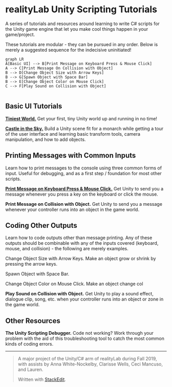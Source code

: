 

# realityLab Unity Scripting Tutorials

A series of tutorials and resources around learning to write C# scripts for the Unity game engine that let you make cool things happen in your game/project.

These tutorials are modular - they can be pursued in any order. Below is merely a suggested sequence for the indecisive uninitiated!


```mermaid
graph LR
A[Basic UI] --> B[Print Message on Keyboard Press & Mouse Click]
A --> C[Print Message On Collision with Object]
B --> D[Change Object Size with Arrow Keys]
B --> G[Spawn Object with Space Bar]
B --> E[Change Object Color on Mouse Click]
C --> F[Play Sound on Collision with Object]


```

## Basic UI Tutorials

**[Tiniest World.](https://docs.google.com/document/d/1HICcZzxWDP6cL9Y6xMmYOgyY1Ym7-_HHbYp5XHS6zbQ/edit?usp=sharing)**  Get your first, tiny Unity world up and running in no time!
 
**[Castle in the  Sky.](https://www.youtube.com/watch?v=14N5oHBaOSE&feature=youtu.be)**  Build a Unity scene fit for a monarch while getting a tour of the user interface and learning basic transform tools, camera manipulation, and how to add objects.

## Printing Messages with Common Inputs
Learn how to print messages to the console using three common forms of input. Useful for debugging, and as a first step / foundation for most other scripts.

**[Print Message on Keyboard Press & Mouse Click.](https://youtu.be/2Vdnk1WNIHI)** Get Unity to send you a message whenever you press a key on the keyboard or click the mouse. 

**Print Message on Collision with Object.** Get Unity to send you a message whenever your controller runs into an object in the game world.

## Coding Other Outputs
Learn how to code outputs other than message printing. Any of these outputs should be combinable with any of the inputs covered (keyboard, mouse, and collision) - the following are merely examples.

Change Object Size with Arrow Keys. Make an object grow or shrink by pressing the arrow keys.

Spawn Object with Space Bar.

Change Object Color on Mouse Click. Make an object change col

**Play Sound on Collision with Object.** Get Unity to play a sound effect, dialogue clip, song, etc. when your controller runs into an object or zone in the game world.

## Other Resources
**The Unity Scripting Debugger.** Code not working? Work through your problem with the aid of this troubleshooting tool to catch the most common kinds of coding errors.

---

> A major project of the Unity/C# arm of realityLab during Fall 2019,
> with assists by Anna White-Nockelby, Clarisse Wells, Ceci Mancuso, and Lauren.
> 
> 
> 
> 
> Written with [StackEdit](https://stackedit.io/).

<!--stackedit_data:
eyJoaXN0b3J5IjpbLTExMzY4MTExOTUsMTE1ODkwNjgwMl19
-->